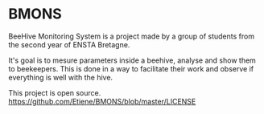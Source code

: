 BMONS
=====

BeeHive Monitoring System is a project made by a group of students from the second year of ENSTA Bretagne.

It's goal is to mesure parameters inside a beehive, analyse and show them to beekeepers. This is done in a way to facilitate their work and observe if everything is well with the hive.

This project is open source.
https://github.com/Etiene/BMONS/blob/master/LICENSE